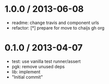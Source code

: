 
1.0.0 / 2013-06-08 
==================

  * readme: change travis and component urls
  * refactor: [*] prepare for move to chaijs gh org

0.1.0 / 2013-04-07 
==================

  * test: use vanilla test runner/assert
  * pgk: remove unused deps
  * lib: implement
  * "Initial commit"
